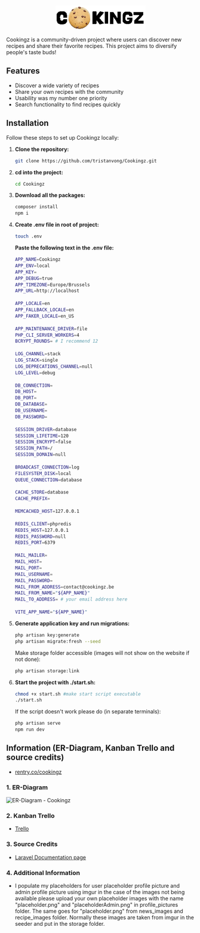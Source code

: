 <p align="center">
    <img 
    src="https://raw.githubusercontent.com/tristanvong/Cookingz/2a156fdf57c506183c6be77a254c8353ef003d3b/public/images/logo-white-stroke.png"
    alt="Cookingz Logo">
</p>

Cookingz is a community-driven project where users can discover new recipes and share their favorite recipes. This project aims to diversify people's taste buds!

## Features

- Discover a wide variety of recipes
- Share your own recipes with the community
- Usability was my number one priority
- Search functionality to find recipes quickly

## Installation

Follow these steps to set up Cookingz locally:

1. **Clone the repository:**

   ```bash
   git clone https://github.com/tristanvong/Cookingz.git
   ```
   
2. **cd into the project:**

    ```bash
    cd Cookingz
    ```
    
3. **Download all the packages:**

    ```bash
    composer install
    npm i
    ```
4. **Create .env file in root of project:**

    ```bash
    touch .env
    ```
    **Paste the following text in the .env file:**
    ```bash
    APP_NAME=Cookingz
    APP_ENV=local
    APP_KEY=
    APP_DEBUG=true
    APP_TIMEZONE=Europe/Brussels
    APP_URL=http://localhost

    APP_LOCALE=en
    APP_FALLBACK_LOCALE=en
    APP_FAKER_LOCALE=en_US

    APP_MAINTENANCE_DRIVER=file
    PHP_CLI_SERVER_WORKERS=4
    BCRYPT_ROUNDS= # I recommend 12

    LOG_CHANNEL=stack
    LOG_STACK=single
    LOG_DEPRECATIONS_CHANNEL=null
    LOG_LEVEL=debug

    DB_CONNECTION=
    DB_HOST=
    DB_PORT=
    DB_DATABASE=
    DB_USERNAME=
    DB_PASSWORD=

    SESSION_DRIVER=database
    SESSION_LIFETIME=120
    SESSION_ENCRYPT=false
    SESSION_PATH=/
    SESSION_DOMAIN=null

    BROADCAST_CONNECTION=log
    FILESYSTEM_DISK=local
    QUEUE_CONNECTION=database

    CACHE_STORE=database
    CACHE_PREFIX=

    MEMCACHED_HOST=127.0.0.1

    REDIS_CLIENT=phpredis
    REDIS_HOST=127.0.0.1
    REDIS_PASSWORD=null
    REDIS_PORT=6379

    MAIL_MAILER=
    MAIL_HOST=
    MAIL_PORT=
    MAIL_USERNAME=
    MAIL_PASSWORD=
    MAIL_FROM_ADDRESS=contact@cookingz.be
    MAIL_FROM_NAME="${APP_NAME}"
    MAIL_TO_ADDRESS= # your email address here

    VITE_APP_NAME="${APP_NAME}"
    ```
5. **Generate application key and run migrations:**

    ```bash
    php artisan key:generate
    php artisan migrate:fresh --seed
    ```
    Make storage folder accessible (images will not show on the website if not done):
    ```bash
    php artisan storage:link
    ```
    
6. **Start the project with ./start.sh:**

    ```bash
    chmod +x start.sh #make start script executable
    ./start.sh
    ```

    If the script doesn't work please do (in separate terminals):
    ```bash
    php artisan serve
    npm run dev
    ```
   
## Information (ER-Diagram, Kanban Trello and source credits)
- [rentry.co/cookingz](https://rentry.co/cookingz)

### 1. ER-Diagram
![ER-Diagram - Cookingz]()

### 2. Kanban Trello
- [Trello](https://trello.com/b/zEEBwU9s/kanban-backend-web-cookingz)

### 3. Source Credits
- [Laravel Documentation page](https://laravel.com/docs/11.x/readme)

### 4. Additional Information
- I populate my placeholders for user placeholder profile picture and admin profile picture using imgur in the case of the images not being available please upload your own placeholder images with the name "placeholder.png" and "placeholderAdmin.png" in profile_pictures folder. The same goes for "placeholder.png" from news_images and recipe_images folder. Normally these images are taken from imgur in the seeder and put in the storage folder.